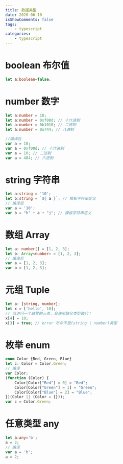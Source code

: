 ```yaml
---
title: 数据类型
date: 2020-06-10
isShowComments: false
tags:
    - typescript
categories:
    - typescript
---
```


# boolean 布尔值

```ts
let a:boolean=false;
```

# number 数字

```ts
let a:number = 10;
let a:number = 0xf00d; // 十六进制
let a:number = 0b1010; // 二进制
let a:number = 0o744; // 八进制

//编译后
var a = 10;
var a = 0xf00d; // 十六进制
var a = 10; // 二进制
var a = 484; // 八进制
```

# string 字符串

```ts
let a:string = '10';
let b:string = `${ a }`; // 模板字符串定义
// 编译后
var a = '10';
var b = "h" + a + "j"; // 模板字符串定义
```

# 数组 Array

```ts
let a: number[] = [1, 2, 3];
let b: Array<number> = [1, 2, 3];
// 编译后
var a = [1, 2, 3];
var b = [1, 2, 3];
```

# 元组 Tuple

```ts
let a: [string, number];
let x = ['hello', 10];
// 当访问一个越界的元素，会使用联合类型替代：
x[4] = 10;
x[3] = true; // error 布尔不是(string | number)类型
```

# 枚举 enum

```ts
enum Color {Red, Green, Blue}
let c: Color = Color.Green;
// 编译
var Color;
(function (Color) {
    Color[Color["Red"] = 0] = "Red";
    Color[Color["Green"] = 1] = "Green";
    Color[Color["Blue"] = 2] = "Blue";
})(Color || (Color = {}));
var c = Color.Green;
```

# 任意类型 any

```ts
let a:any='b';
a = 2;
// 编译
var a = 'b';
a = 2;
```
